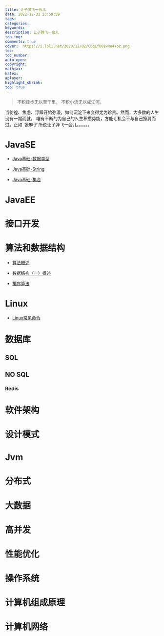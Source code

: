 ```yaml
---
title: 让子弹飞一会儿
date: 2022-12-31 23:59:59
tags:
categories:
keywords:
description: 让子弹飞一会儿
top_img:
comments: true
cover:  https://i.loli.net/2020/12/02/C6qLfUO1wRu4Yoz.png
toc:
toc_number:
auto_open:
copyright:
mathjax:
katex:
aplayer:
highlight_shrink:
top: true
---
```


>不积跬步无以至千里，
>不积小流无以成江河。

当彷徨、焦虑、浮躁开始弥漫，如何沉淀下来变得尤为珍贵。然而，大多数的人生没有一蹴而就，
唯有不断的为自己的人生积攒势能，方能让机会不与自己擦肩而过。正如 ‘张麻子’所说让子弹飞一会儿。。。。。。

# JavaSE

+ [Java基础-数据类型](https://leeebean.github.io/leebean.github.io/2020/03/01/Java%E5%9F%BA%E7%A1%80-%E6%95%B0%E6%8D%AE%E7%B1%BB%E5%9E%8B/)

+ [Java基础-String](https://leeebean.github.io/leebean.github.io/2020/03/10/Java%E5%9F%BA%E7%A1%80-String/)

+ [Java基础-集合](https://leeebean.github.io/leebean.github.io/2020/03/11/Java%E5%9F%BA%E7%A1%80-%E9%9B%86%E5%90%88/)

# JavaEE

# 接口开发

# 算法和数据结构

+ [算法概述](https://leeebean.github.io/leebean.github.io/2020/02/24/%E7%AE%97%E6%B3%95%E6%A6%82%E8%BF%B0/)

+ [数据结构（一）概述](https://leeebean.github.io/leebean.github.io/2020/03/11/%E6%95%B0%E6%8D%AE%E7%BB%93%E6%9E%84%EF%BC%88%E4%B8%80%EF%BC%89%E6%A6%82%E8%BF%B0/)

+ [排序算法](https://leeebean.github.io/leebean.github.io/2020/02/25/%E6%8E%92%E5%BA%8F%E7%AE%97%E6%B3%95/)

# Linux

+ [Linux常见命令](https://leeebean.github.io/leebean.github.io/2020/03/11/Linux%E5%B8%B8%E8%A7%81%E5%91%BD%E4%BB%A4/)

# 数据库

## SQL

## NO SQL

### Redis

# 软件架构

# 设计模式

# Jvm

# 分布式

# 大数据

# 高并发

# 性能优化

# 操作系统

# 计算机组成原理

# 计算机网络


